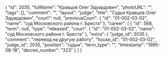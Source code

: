{
    "id": 2035,
    "fullName": "Кравцов Олег Эдуардович",
    "photoURL": "",
    "tags": [],
    "comment": "",
    "layout": "judge",
    "title": "Судья Кравцов Олег Эдуардович",
    "court": null,
    "previousCourt": {
        "id": "01-002-03-02",
        "name": "суд Московского района г. Бреста"
    },
    "career": [
        {
            "id": 568,
            "term": null,
            "type": "released",
            "court": {
                "id": "01-002-03-02",
                "name": "суд Московского района г. Бреста"
            },
            "extra": {
                "judge_id": 2035
            },
            "comment": "перевод на другую работу",
            "house_id": "01-002-03-02",
            "judge_id": 2035,
            "position": "судья",
            "term_type": "",
            "timestamp": "1995-08-18",
            "decree_number": "323"
        }
    ]
}